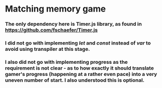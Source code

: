 # Matching memory game

### The only dependency here is Timer.js library, as found in https://github.com/fschaefer/Timer.js

### I did not go with implementing *let* and *const* instead of *var* to avoid using transpiler at this stage.

### I also did not go with implementing progress as the requirement is not clear - as to how exactly it should translate gamer's progress (happening at a rather even pace) into a very uneven number of start. I also understood this is optional.
